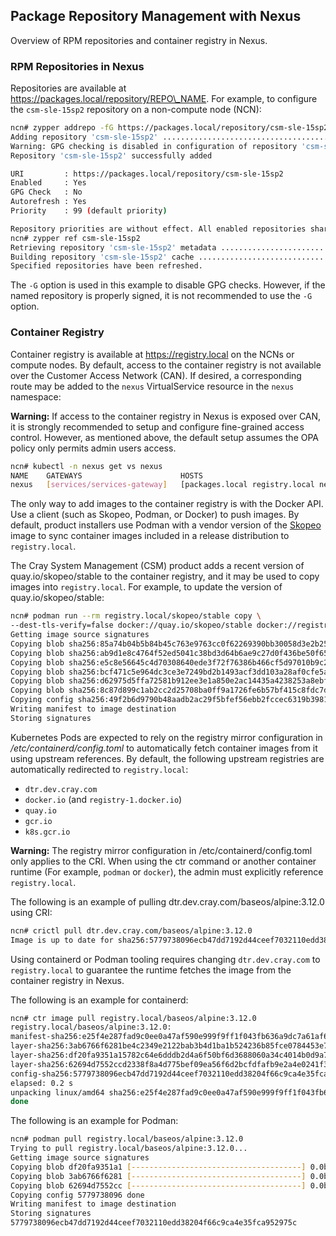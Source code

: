 ## Package Repository Management with Nexus

Overview of RPM repositories and container registry in Nexus.

### RPM Repositories in Nexus

Repositories are available at https://packages.local/repository/REPO\_NAME. For example, to configure the `csm-sle-15sp2` repository on a non-compute node \(NCN\):

```bash
ncn# zypper addrepo -fG https://packages.local/repository/csm-sle-15sp2 csm-sle-15sp2
Adding repository 'csm-sle-15sp2' .................................................................................................[done]
Warning: GPG checking is disabled in configuration of repository 'csm-sle-15sp2'. Integrity and origin of packages cannot be verified.
Repository 'csm-sle-15sp2' successfully added

URI         : https://packages.local/repository/csm-sle-15sp2
Enabled     : Yes
GPG Check   : No
Autorefresh : Yes
Priority    : 99 (default priority)

Repository priorities are without effect. All enabled repositories share the same priority.
ncn# zypper ref csm-sle-15sp2
Retrieving repository 'csm-sle-15sp2' metadata ....................................................................................[done]
Building repository 'csm-sle-15sp2' cache .........................................................................................[done]
Specified repositories have been refreshed.
```

The `-G` option is used in this example to disable GPG checks. However, if the named repository is properly signed, it is not recommended to use the `-G` option.

### Container Registry

Container registry is available at https://registry.local on the NCNs or compute nodes. By default, access to the container registry is not available over the Customer Access Network \(CAN\). If desired, a corresponding route may be added to the `nexus` VirtualService resource in the `nexus` namespace:

**Warning:** If access to the container registry in Nexus is exposed over CAN, it is strongly recommended to setup and configure fine-grained access control. However, as mentioned above, the default setup assumes the OPA policy only permits admin users access.

```bash
ncn# kubectl -n nexus get vs nexus
NAME    GATEWAYS                      HOSTS                                                     AGE
nexus   [services/services-gateway]   [packages.local registry.local nexus.odin.dev.cray.com]   21d
```

The only way to add images to the container registry is with the Docker API. Use a client \(such as Skopeo, Podman, or Docker\) to push images. By default, product installers use Podman with a vendor version of the [Skopeo](https://github.com/containers/skopeo) image to sync container images included in a release distribution to `registry.local`.

The Cray System Management \(CSM\) product adds a recent version of quay.io/skopeo/stable to the container registry, and it may be used to copy images into `registry.local`. For example, to update the version of quay.io/skopeo/stable:

```bash
ncn# podman run --rm registry.local/skopeo/stable copy \
--dest-tls-verify=false docker://quay.io/skopeo/stable docker://registry.local/skopeo/stable
Getting image source signatures
Copying blob sha256:85a74b04b5b84b45c763e9763cc0f62269390bb30058d3e2b2545d820d3558f7
Copying blob sha256:ab9d1e8c4764f52ed5041c38bd3d64b6ae9c27d0f436be50f658ece38440a97b
Copying blob sha256:e5c8e56645c4d70308640ede3f72f76386b466cf5d97010b9c2f31054caf30a5
Copying blob sha256:bcf471c5e964dc3ce3e7249bd2b1493acf3dd103a28af0cfe5af70351ad399d0
Copying blob sha256:d62975d5ffa72581b912ee3e1a850e2ac14435a4238253a8ebf80f5d10f2df4c
Copying blob sha256:8c87d899c1ab2cc2d25708ba0ff9a1726fe6b57bf415c8fdc7de973e6b185f63
Copying config sha256:49f2b6d9790b48aadb2ac29f5bfef56ebb2fccec6319b3981639d04452887848
Writing manifest to image destination
Storing signatures
```

Kubernetes Pods are expected to rely on the registry mirror configuration in */etc/containerd/config.toml* to automatically fetch container images from it using upstream references. By default, the following upstream registries are automatically redirected to `registry.local`:

-   `dtr.dev.cray.com`
-   `docker.io` \(and `registry-1.docker.io`\)
-   `quay.io`
-   `gcr.io`
-   `k8s.gcr.io`

**Warning:** The registry mirror configuration in /etc/containerd/config.toml only applies to the CRI. When using the ctr command or another container runtime \(For example, `podman` or `docker`\), the admin must explicitly reference `registry.local`.

The following is an example of pulling dtr.dev.cray.com/baseos/alpine:3.12.0 using CRI:

```bash
ncn# crictl pull dtr.dev.cray.com/baseos/alpine:3.12.0
Image is up to date for sha256:5779738096ecb47dd7192d44ceef7032110edd38204f66c9ca4e35fca952975c
```

Using containerd or Podman tooling requires changing `dtr.dev.cray.com` to `registry.local` to guarantee the runtime fetches the image from the container registry in Nexus.

The following is an example for containerd:

```bash
ncn# ctr image pull registry.local/baseos/alpine:3.12.0
registry.local/baseos/alpine:3.12.0:                                              resolved       |++++++++++++++++++++++++++++++++++++++| 
manifest-sha256:e25f4e287fad9c0ee0a47af590e999f9ff1f043fb636a9dc7a61af6d13fc40ca: done           |++++++++++++++++++++++++++++++++++++++| 
layer-sha256:3ab6766f6281be4c2349e2122bab3b4d1ba1b524236b85fce0784453e759b516:    done           |++++++++++++++++++++++++++++++++++++++| 
layer-sha256:df20fa9351a15782c64e6dddb2d4a6f50bf6d3688060a34c4014b0d9a752eb4c:    done           |++++++++++++++++++++++++++++++++++++++| 
layer-sha256:62694d7552ccd2338f8a4d775bef09ea56f6d2bcfdfafb9e2a4e0241f360fca5:    done           |++++++++++++++++++++++++++++++++++++++| 
config-sha256:5779738096ecb47dd7192d44ceef7032110edd38204f66c9ca4e35fca952975c:   done           |++++++++++++++++++++++++++++++++++++++| 
elapsed: 0.2 s                                                                    total:   0.0 B (0.0 B/s)                                         
unpacking linux/amd64 sha256:e25f4e287fad9c0ee0a47af590e999f9ff1f043fb636a9dc7a61af6d13fc40ca...
done
```

The following is an example for Podman:

```bash
ncn# podman pull registry.local/baseos/alpine:3.12.0
Trying to pull registry.local/baseos/alpine:3.12.0...
Getting image source signatures
Copying blob df20fa9351a1 [--------------------------------------] 0.0b / 0.0b
Copying blob 3ab6766f6281 [--------------------------------------] 0.0b / 0.0b
Copying blob 62694d7552cc [--------------------------------------] 0.0b / 0.0b
Copying config 5779738096 done  
Writing manifest to image destination
Storing signatures
5779738096ecb47dd7192d44ceef7032110edd38204f66c9ca4e35fca952975c
```



